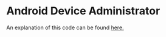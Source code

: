 # Android Device Administrator
An explanation of this code can be found [here.](http://androidadministrator.com/enforce-a-password-policy-with-android-device-administrator/)
